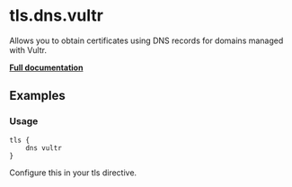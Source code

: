 # tls.dns.vultr

Allows you to obtain certificates using DNS records for domains managed with Vultr.

**[Full documentation](https://github.com/tmpim/dnsproviders/blob/master/README.md)**

## Examples

### Usage

``` casketfile
tls {
    dns vultr
}
```

Configure this in your tls directive.
